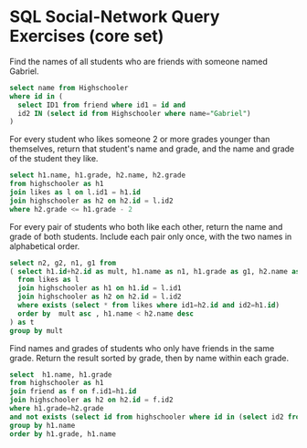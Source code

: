 # SQL Social-Network Query Exercises (core set)

Find the names of all students who are friends with someone named Gabriel.

```sql
select name from Highschooler
where id in (
  select ID1 from friend where id1 = id and
  id2 IN (select id from Highschooler where name="Gabriel")
)
```

For every student who likes someone 2 or more grades younger than themselves, return that student's name and grade, and the name and grade of the student they like.

```sql
select h1.name, h1.grade, h2.name, h2.grade
from highschooler as h1
join likes as l on l.id1 = h1.id
join highschooler as h2 on h2.id = l.id2
where h2.grade <= h1.grade - 2
```

For every pair of students who both like each other, return the name and grade of both students. Include each pair only once, with the two names in alphabetical order.

```sql
select n2, g2, n1, g1 from
( select h1.id+h2.id as mult, h1.name as n1, h1.grade as g1, h2.name as n2, h2.grade as g2
  from likes as l
  join highschooler as h1 on h1.id = l.id1
  join highschooler as h2 on h2.id = l.id2
  where exists (select * from likes where id1=h2.id and id2=h1.id)
  order by  mult asc , h1.name < h2.name desc
) as t
group by mult
```

Find names and grades of students who only have friends in the same grade. Return the result sorted by grade, then by name within each grade.

```sql
select  h1.name, h1.grade
from highschooler as h1
join friend as f on f.id1=h1.id
join highschooler as h2 on h2.id = f.id2
where h1.grade=h2.grade
and not exists (select id from highschooler where id in (select id2 from friend where id1=h1.id) and grade <> h1.grade )
group by h1.name
order by h1.grade, h1.name
```
